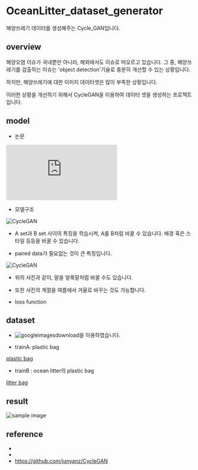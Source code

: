 # OceanLitter_dataset_generator
해양쓰레기 데이터를 생성해주는 Cycle_GAN입니다.


## overview

해양오염 이슈가 국내뿐만 아니라, 해외에서도 이슈로 떠오르고 있습니다.
그 중, 해양쓰레기를 검출하는 이슈는 'object detection'기술로 충분히 개선할 수 있는 상황입니다.

하지만, 해양쓰레기에 대한 이미지 데이터셋은 많이 부족한 상황입니다. 

이러한 상황을 개선하기 위해서 CycleGAN을 이용하여 데이터 셋을 생성하는 프로젝트입니다.


## model

- 논문

![Unpaired Image-to-Image Translation using Cycle-Consistent Adversarial Networks](https://arxiv.org/pdf/1703.10593.pdf)

- 모델구조

![CycleGAN](http://www.kecl.ntt.co.jp/people/kaneko.takuhiro/projects/cyclegan-vc/images/training_procedure.png)

- A set과 B set 사이의 특징을 학습시켜, A를 B처럼 바꿀 수 있습니다.
  배경 혹은 스타일 등등을 바꿀 수 있습니다.
  
- paired data가 필요없는 것이 큰 특징입니다.

![CycleGAN](https://encrypted-tbn0.gstatic.com/images?q=tbn:ANd9GcQsZKBaOB1ivYwK7vi_GpllECgvPOC2WFbf-0rxKn6-IA4TB0pn)

- 위의 사진과 같이, 말을 얼룩말처럼 바꿀 수도 있습니다.
- 또한 사진의 계절을 여름에서 겨울로 바꾸는 것도 가능합니다.

- loss function

## dataset

- ![googleimagesdownload](https://github.com/hardikvasa/google-images-download)을 이용하였습니다.

- trainA: plastic bag

[plastic bag]()

- trainB : ocean litter의 plastic bag 

[litter bag]()


## result

![sample image]()




## reference


- 
- 
- https://github.com/junyanz/CycleGAN


